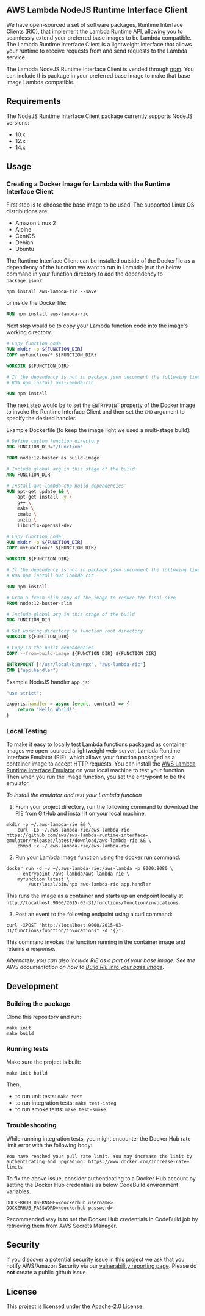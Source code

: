 ## AWS Lambda NodeJS Runtime Interface Client

We have open-sourced a set of software packages, Runtime Interface Clients (RIC), that implement the Lambda
 [Runtime API](https://docs.aws.amazon.com/lambda/latest/dg/runtimes-api.html), allowing you to seamlessly extend your preferred
  base images to be Lambda compatible.
The Lambda Runtime Interface Client is a lightweight interface that allows your runtime to receive requests from and send requests to the Lambda service.

The Lambda NodeJS Runtime Interface Client is vended through [npm](https://www.npmjs.com/package/aws-lambda-ric). 
You can include this package in your preferred base image to make that base image Lambda compatible.

## Requirements
The NodeJS Runtime Interface Client package currently supports NodeJS versions:
 - 10.x
 - 12.x
 - 14.x

## Usage

### Creating a Docker Image for Lambda with the Runtime Interface Client
First step is to choose the base image to be used. The supported Linux OS distributions are:

 - Amazon Linux 2
 - Alpine
 - CentOS
 - Debian
 - Ubuntu

The Runtime Interface Client can be installed outside of the Dockerfile as a dependency of the function we want to run in Lambda (run the below command in your function directory to add the dependency to `package.json`):
```shell script
npm install aws-lambda-ric --save
```
or inside the Dockerfile:
```dockerfile
RUN npm install aws-lambda-ric
```

Next step would be to copy your Lambda function code into the image's working directory.
```dockerfile
# Copy function code
RUN mkdir -p ${FUNCTION_DIR}
COPY myFunction/* ${FUNCTION_DIR}

WORKDIR ${FUNCTION_DIR}

# If the dependency is not in package.json uncomment the following line
# RUN npm install aws-lambda-ric

RUN npm install
```

The next step would be to set the `ENTRYPOINT` property of the Docker image to invoke the Runtime Interface Client and then set the `CMD` argument to specify the desired handler.

Example Dockerfile (to keep the image light we used a multi-stage build):
```dockerfile
# Define custom function directory
ARG FUNCTION_DIR="/function"

FROM node:12-buster as build-image

# Include global arg in this stage of the build
ARG FUNCTION_DIR

# Install aws-lambda-cpp build dependencies
RUN apt-get update && \
    apt-get install -y \
    g++ \
    make \
    cmake \
    unzip \
    libcurl4-openssl-dev

# Copy function code
RUN mkdir -p ${FUNCTION_DIR}
COPY myFunction/* ${FUNCTION_DIR}

WORKDIR ${FUNCTION_DIR}

# If the dependency is not in package.json uncomment the following line
# RUN npm install aws-lambda-ric

RUN npm install

# Grab a fresh slim copy of the image to reduce the final size
FROM node:12-buster-slim

# Include global arg in this stage of the build
ARG FUNCTION_DIR

# Set working directory to function root directory
WORKDIR ${FUNCTION_DIR}

# Copy in the built dependencies
COPY --from=build-image ${FUNCTION_DIR} ${FUNCTION_DIR}

ENTRYPOINT ["/usr/local/bin/npx", "aws-lambda-ric"]
CMD ["app.handler"]
```

Example NodeJS handler `app.js`:
```js
"use strict";

exports.handler = async (event, context) => {
    return 'Hello World!';
}
```

### Local Testing

To make it easy to locally test Lambda functions packaged as container images we open-sourced a lightweight web-server, Lambda Runtime Interface Emulator (RIE), which allows your function packaged as a container image to accept HTTP requests. You can install the [AWS Lambda Runtime Interface Emulator](https://github.com/aws/aws-lambda-runtime-interface-emulator) on your local machine to test your function. Then when you run the image function, you set the entrypoint to be the emulator. 

*To install the emulator and test your Lambda function*

1) From your project directory, run the following command to download the RIE from GitHub and install it on your local machine. 

```shell script
mkdir -p ~/.aws-lambda-rie && \
    curl -Lo ~/.aws-lambda-rie/aws-lambda-rie https://github.com/aws/aws-lambda-runtime-interface-emulator/releases/latest/download/aws-lambda-rie && \
    chmod +x ~/.aws-lambda-rie/aws-lambda-rie
```
2) Run your Lambda image function using the docker run command. 

```shell script
docker run -d -v ~/.aws-lambda-rie:/aws-lambda -p 9000:8080 \
    --entrypoint /aws-lambda/aws-lambda-rie \
    myfunction:latest \
        /usr/local/bin/npx aws-lambda-ric app.handler
```

This runs the image as a container and starts up an endpoint locally at `http://localhost:9000/2015-03-31/functions/function/invocations`. 

3) Post an event to the following endpoint using a curl command: 

```shell script
curl -XPOST "http://localhost:9000/2015-03-31/functions/function/invocations" -d '{}'.
```

This command invokes the function running in the container image and returns a response.

*Alternately, you can also include RIE as a part of your base image. See the AWS documentation on how to [Build RIE into your base image](https://docs.aws.amazon.com/lambda/latest/dg/images-test.html#images-test-alternative).*


## Development

### Building the package
Clone this repository and run:

```shell script
make init
make build
```

### Running tests

Make sure the project is built:
```shell script
make init build
```
Then,
* to run unit tests: `make test`
* to run integration tests: `make test-integ`
* to run smoke tests: `make test-smoke`

### Troubleshooting

While running integration tests, you might encounter the Docker Hub rate limit error with the following body:
```
You have reached your pull rate limit. You may increase the limit by authenticating and upgrading: https://www.docker.com/increase-rate-limits
```
To fix the above issue, consider authenticating to a Docker Hub account by setting the Docker Hub credentials as below CodeBuild environment variables.
```shell script
DOCKERHUB_USERNAME=<dockerhub username>
DOCKERHUB_PASSWORD=<dockerhub password>
```
Recommended way is to set the Docker Hub credentials in CodeBuild job by retrieving them from AWS Secrets Manager.
## Security

If you discover a potential security issue in this project we ask that you notify AWS/Amazon Security via our [vulnerability reporting page](http://aws.amazon.com/security/vulnerability-reporting/). Please do **not** create a public github issue.

## License

This project is licensed under the Apache-2.0 License.
